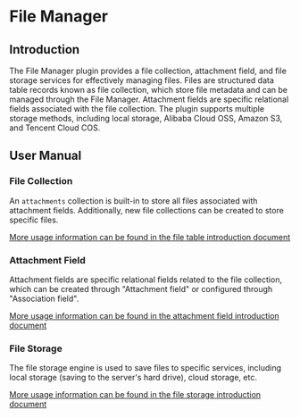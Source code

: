 # File Manager

<PluginInfo name="file-manager"></PluginInfo>

## Introduction

The File Manager plugin provides a file collection, attachment field, and file storage services for effectively managing files. Files are structured data table records known as file collection, which store file metadata and can be managed through the File Manager. Attachment fields are specific relational fields associated with the file collection. The plugin supports multiple storage methods, including local storage, Alibaba Cloud OSS, Amazon S3, and Tencent Cloud COS.

## User Manual

### File Collection

An `attachments` collection is built-in to store all files associated with attachment fields. Additionally, new file collections can be created to store specific files.

[More usage information can be found in the file table introduction document](/handbook/file-manager/file-collection)

### Attachment Field

Attachment fields are specific relational fields related to the file collection, which can be created through "Attachment field" or configured through "Association field".

[More usage information can be found in the attachment field introduction document](/handbook/file-manager/field-attachment)

### File Storage

The file storage engine is used to save files to specific services, including local storage (saving to the server's hard drive), cloud storage, etc.

[More usage information can be found in the file storage introduction document](./storage/index.md)
